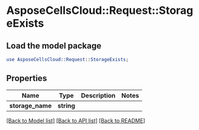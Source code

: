 # AsposeCellsCloud::Request::StorageExists 

## Load the model package
```perl
use AsposeCellsCloud::Request::StorageExists;
```

## Properties
Name | Type | Description | Notes
------------ | ------------- | ------------- | -------------
**storage_name** | **string** |  |  

[[Back to Model list]](../README.md#documentation-for-requests) [[Back to API list]](../README.md#documentation-for-api-endpoints) [[Back to README]](../README.md)


